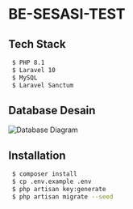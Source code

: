 # BE-SESASI-TEST



## Tech Stack
```bash
 $ PHP 8.1
 $ Laravel 10
 $ MySQL
 $ Laravel Sanctum
```

## Database Desain
![Database Diagram](https://dbdiagram.io/embed/653a8871ffbf5169f0875e89)

## Installation
```bash
 $ composer install
 $ cp .env.example .env
 $ php artisan key:generate
 $ php artisan migrate --seed
```



